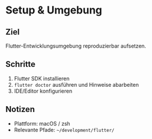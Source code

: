 # Setup & Umgebung

## Ziel
Flutter-Entwicklungsumgebung reproduzierbar aufsetzen.

## Schritte
1. Flutter SDK installieren
2. `flutter doctor` ausführen und Hinweise abarbeiten
3. IDE/Editor konfigurieren

## Notizen
- Plattform: macOS / zsh
- Relevante Pfade: `~/development/flutter/`
